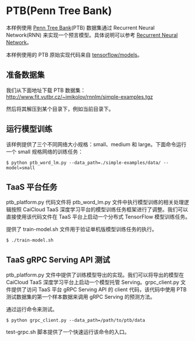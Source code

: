 # PTB(Penn Tree Bank)

本样例使用 [Penn Tree Bank](https://catalog.ldc.upenn.edu/ldc99t42)(PTB) 数据集通过 Recurrent Neural Network(RNN) 来实现一个预言模型。具体说明可以参考 [Recurrent Neural Network](https://www.tensorflow.org/tutorials/recurrent)。

本样例使用的 PTB 原始实现代码来自 [tensorflow/models](https://github.com/tensorflow/models/tree/master/tutorials/rnn/ptb)。

## 准备数据集

我们从下面地址下载 PTB 数据集：http://www.fit.vutbr.cz/~imikolov/rnnlm/simple-examples.tgz

然后将其解压到某个目录下，例如当前目录下。

## 运行模型训练

该样例提供了三个不同网络大小规格：small、medium 和 large。下面命令运行一个 small 规格网络的训练任务：

```shell
$ python ptb_word_lm.py --data_path=./simple-examples/data/ --model=small
```

## TaaS 平台任务

ptb\_platform.py 代码文件将 ptb\_word\_lm.py 文件中执行模型训练的相关处理逻辑按照 CaiCloud TaaS 深度学习平台的模型训练任务框架进行了调整。我们可以直接使用该代码文件在 TaaS 平台上启动一个分布式 TensorFlow 模型训练任务。

提供了 train-model.sh 文件用于验证单机版模型训练任务的执行。

```shell
$ ./train-model.sh
```

## TaaS gRPC Serving API 测试

ptb\_platform.py 文件中提供了训练模型导出的实现。我们可以将导出的模型在 CaiCloud TaaS 深度学习平台上启动一个模型托管 Serving。grpc\_client.py 文件提供了访问 TaaS 平台 gRPC Serving API 的 client 代码，该代码中使用 PTB 测试数据集的第一个样本数据来调用 gRPC Serving 的预测方法。

通过运行命令来测试。

```shell
$ python grpc_client.py --data_path=/path/to/ptb/data
```

test-grpc.sh 脚本提供了一个快速运行该命令的入口。
